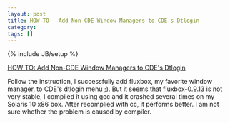```yaml
---
layout: post
title: HOW TO - Add Non-CDE Window Managers to CDE's Dtlogin
category:
tags: []
---
```

{% include JB/setup %}

<a href="http://www.tiem.utk.edu/%7Epeek/software/solaris/make-dtlogin/original/">HOW TO: Add Non-CDE Window Managers to CDE's Dtlogin</a>


<p>
Follow the instruction, I successfully add fluxbox, my favorite window manager,  to CDE's dtlogin menu ;).  But it seems that fluxbox-0.9.13 is not very stable, I compiled it using gcc and it crashed several times on my Solaris 10 x86 box.  After recomplied with cc, it performs better.  I am not sure whether the problem is caused by compiler.
</p>

